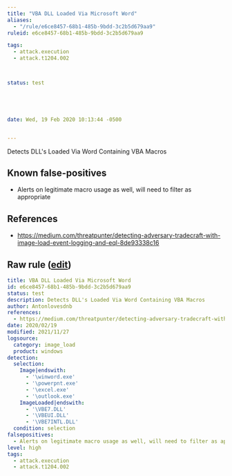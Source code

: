 ```yaml
---
title: "VBA DLL Loaded Via Microsoft Word"
aliases:
  - "/rule/e6ce8457-68b1-485b-9bdd-3c2b5d679aa9"
ruleid: e6ce8457-68b1-485b-9bdd-3c2b5d679aa9

tags:
  - attack.execution
  - attack.t1204.002



status: test





date: Wed, 19 Feb 2020 10:13:44 -0500


---
```


Detects DLL's Loaded Via Word Containing VBA Macros

<!--more-->


## Known false-positives

* Alerts on legitimate macro usage as well, will need to filter as appropriate



## References

* https://medium.com/threatpunter/detecting-adversary-tradecraft-with-image-load-event-logging-and-eql-8de93338c16


## Raw rule ([edit](https://github.com/SigmaHQ/sigma/edit/master/rules/windows/image_load/image_load_susp_winword_vbadll_load.yml))
```yaml
title: VBA DLL Loaded Via Microsoft Word
id: e6ce8457-68b1-485b-9bdd-3c2b5d679aa9
status: test
description: Detects DLL's Loaded Via Word Containing VBA Macros
author: Antonlovesdnb
references:
  - https://medium.com/threatpunter/detecting-adversary-tradecraft-with-image-load-event-logging-and-eql-8de93338c16
date: 2020/02/19
modified: 2021/11/27
logsource:
  category: image_load
  product: windows
detection:
  selection:
    Image|endswith:
      - '\winword.exe'
      - '\powerpnt.exe'
      - '\excel.exe'
      - '\outlook.exe'
    ImageLoaded|endswith:
      - '\VBE7.DLL'
      - '\VBEUI.DLL'
      - '\VBE7INTL.DLL'
  condition: selection
falsepositives:
  - Alerts on legitimate macro usage as well, will need to filter as appropriate
level: high
tags:
  - attack.execution
  - attack.t1204.002

```
